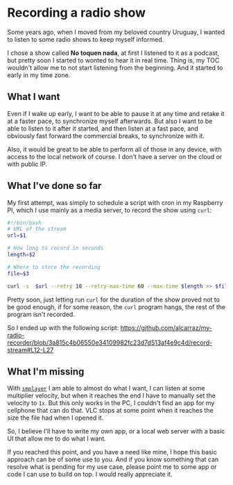 # Recording a radio show
Some years ago, when I moved from my beloved country Uruguay, I wanted to listen to some radio shows to keep myself informed.

I chose a show called **No toquen nada**, at first I listened to it as a podcast, but pretty soon I started to wonted to hear it in real time. Thing is, my TOC wouldn't allow me to not start listening from the beginning. And it started to early in my time zone.

## What I want
Even if I wake up early, I want to be able to pause it at any time and retake it at a faster pace, to synchronize myself afterwards. But also I want to be able to listen to it after it started, and then listen at a fast pace, and obviously fast forward the commercial breaks, to synchronize with it.

Also, it would be great to be able to perform all of those in any device, with access to the local network of course. I don't have a server on the cloud or with public IP.

## What I've done so far

My first attempt, was simply to schedule a script with cron in my Raspberry PI, which I use mainly as a media server, to record the show using `curl`:

```bash
#!/bin/bash
# URL of the stream
url=$1

# How long to record in seconds
length=$2

# Where to store the recording
file=$3

curl -s  $url --retry 10 --retry-max-time 60 --max-time $length >> $file 
```

Pretty soon, just letting run `curl` for the duration of the show proved not to be good enough, if for some reason, the `curl` program hangs, the rest of the program isn't recorded.

So I ended up with the following script: 
https://github.com/alcarraz/my-radio-recorder/blob/3a815c4b06550e34109982fc23d7d513af4e9c4d/record-stream#L12-L27

## What I'm missing

With [`smplayer`](https://www.smplayer.info/) I am able to almost do what I want, I can listen at some multiplier velocity, but when it reaches the end I have to manually set the velocity to `1x`. But this only works in the PC, I couldn't find an app for my cellphone that can do that. VLC stops at some point when it reaches the size the file had when I opened it.

So, I believe I'll have to write my own app, or a local web server with a basic UI that allow me to do what I want.

If you reached this point, and you have a need like mine, I hope this basic approach can be of some use to you. And if you know something that can resolve what is pending for my use case, please point me to some app or code I can use to build on top. I would really appreciate it.

